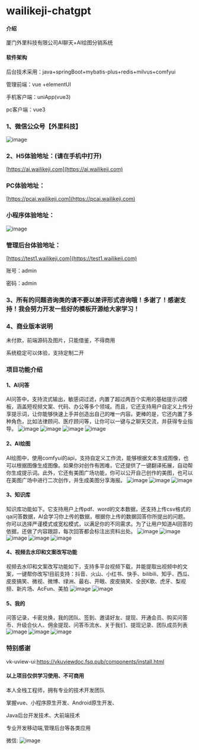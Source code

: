 # wailikeji-chatgpt

#### 介绍
厦门外里科技有限公司AI聊天+AI绘图分销系统

#### 软件架构

后台技术采用：java+springBoot+mybatis-plus+redis+milvus+comfyui

管理前端：vue +elementUI

手机客户端：uniApp(vue3)

pc客户端：vue3


### 1、微信公众号【外里科技】

![image](https://wailikeji.oss-cn-beijing.aliyuncs.com/yuanma/20230713/01642ED1FB1AFB89023D2A94296F3D2F.png)

### 2、H5体验地址：(请在手机中打开)

[https://ai.wailikeji.com](https://ai.wailikeji.com)


### PC体验地址：
[https://pcai.wailikeji.com](https://pcai.wailikeji.com)

### 小程序体验地址：

![image](https://wailikeji.oss-cn-beijing.aliyuncs.com/yuanma/gh_ded3ffc10d4f_430%20%281%29.jpg)

### 管理后台体验地址：
[https://test1.wailikeji.com](https://test1.wailikeji.com)

账号：admin

密码：admin

### 3、所有的问题咨询类的请不要以差评形式咨询哦！多谢了！感谢支持！我会努力开发一些好的模板开源给大家学习！

### 4、商业版本说明

未付款，前端源码及图片，只能借鉴，不得商用

系统稳定可以体验，支持定制二开


### 项目功能介绍

#### 1、AI问答

[//]: # (AI聊天，流式输出，新建聊天窗口，AI绘图，模型切换，敏感词过滤)

AI问答中，支持流式输出，敏感词过滤，内置了超过两百个实用的基础提示词模板，涵盖短视频文案、代码、办公等多个领域。而且，它还支持用户自定义上传分享提示词，让你能够快速上手并创造出自己的唯一内容。更棒的是，它还内置了多种角色，比如法律顾问、医疗顾问等，让你可以一键与之聊天交流，并获得专业指导。
![image](https://wailikeji.oss-cn-beijing.aliyuncs.com/yuanma/20231113/2023-11-11%2B22_23_42.png)
![image](https://wailikeji.oss-cn-beijing.aliyuncs.com/yuanma/20230815/9D64212C84F8AE53167E5D153CB5CB41.jpg)
![image](https://wailikeji.oss-cn-beijing.aliyuncs.com/yuanma/20230815/20F96D861149D61C809AD58437B5319A.jpg)
![image](https://wailikeji.oss-cn-beijing.aliyuncs.com/yuanma/20230815/81322274ED06EB1D8D92EFFA47982ED3.jpg)


#### 2、AI绘图

[//]: # (文生图、图生图、美图广场、二次创作、提示词翻译拓展、生成海报)
AI绘图中，使用comfyui的api，支持自定义工作流，能够根据文本生成图像，也可以根据图像生成图像。如果你对创作有困难，它还提供了一键翻译拓展，自动帮你生成提示词。此外，它还有美图广场功能，你可以公开自己创作的美图，也可以在美图广场中进行二次创作，并生成美图分享海报。
![image](https://wailikeji.oss-cn-beijing.aliyuncs.com/yuanma/20231113/2023-11-11%2B22_23_21.png)
![image](https://wailikeji.oss-cn-beijing.aliyuncs.com/yuanma/20231113/v2-99e089ea705f5040c64d0464fec4f803_1440w.png)
![image](https://wailikeji.oss-cn-beijing.aliyuncs.com/yuanma/20231113/v2-81a62d558dab92e08a12cdaa6256fe9a_1440w.png)


#### 3、知识库

知识库功能如下。它支持用户上传pdf、word的文本数据，还支持上传csv格式的qa问答数据，AI会学习你上传的数据，根据你上传的数据回答你所提出的问题。你可以选择严谨模式或宽松模式，以满足你的不同需求。为了让用户知道AI回答的依据，还做了内容跟踪，每次回答都会标注出资料出处。
![image](https://wailikeji.oss-cn-beijing.aliyuncs.com/yuanma/20231113/F0548CE3A85192952501C8B453060923.jpg)
![image](https://wailikeji.oss-cn-beijing.aliyuncs.com/yuanma/20231113/v2-8c5e6d6ff37d1f5b6975f2c74f45d5bf_1440w%20%281%29.png)
![image](https://wailikeji.oss-cn-beijing.aliyuncs.com/yuanma/20231113/v2-2bcf9c334fa15044b50664db0edaa31b_1440w%20%281%29.png)
![image](https://wailikeji.oss-cn-beijing.aliyuncs.com/yuanma/20231113/v2-2cf13abb08a0fab74b3c29f5d25c27c2_1440w%20%281%29.png)
![image](https://wailikeji.oss-cn-beijing.aliyuncs.com/yuanma/20231113/v2-666e4dd53c979906cc758870c41968ce_1440w.png)


#### 4、视频去水印和文案改写功能

视频去水印和文案改写功能如下，支持多平台视频下载，并能提取出视频中的文案，一键帮你改写!目前支持：抖音、火山、小红书、快手、bilibili、知乎、西瓜、皮皮搞笑、微视、微博、绿洲、最右、开眼、皮皮搞笑、全民K歌、虎牙、梨视频、新片场、AcFun、美拍
![image](https://wailikeji.oss-cn-beijing.aliyuncs.com/yuanma/20230801/FF426534C46C8DBF50B8691EC128D12F.jpg)
![image](https://wailikeji.oss-cn-beijing.aliyuncs.com/yuanma/20231113/v2-c6f3a486b0719a2bdd9a2a25083275eb_1440w%20%281%29.png)


#### 5、我的

问答记录，卡密兑换，我的团队、签到、邀请好友、提现、开通会员、购买问答币、升级合伙人、佣金提现、问答币流水、关于我们、提现记录、团队成员列表
![image](https://wailikeji.oss-cn-beijing.aliyuncs.com/yuanma/20231113/2023-11-11%2B22_28_18.png)
![image](https://wailikeji.oss-cn-beijing.aliyuncs.com/yuanma/20230801/AD246767B526BE027D542322D8B5C1E6.jpg)
![image](https://wailikeji.oss-cn-beijing.aliyuncs.com/yuanma/20231113/v2-f9899977ce0e1c6d181706e06d79dfbb_1440w%20%281%29.png)




[//]: # (### H5界面)

[//]: # ()
[//]: # (![image]&#40;https://wailikeji.oss-cn-beijing.aliyuncs.com/yuanma/20231113/2023-11-11%2B22_23_21.png&#41;)

[//]: # (![image]&#40;https://wailikeji.oss-cn-beijing.aliyuncs.com/yuanma/20231113/2023-11-11%2B22_23_42.png&#41;)

[//]: # (![image]&#40;https://wailikeji.oss-cn-beijing.aliyuncs.com/yuanma/20231113/2023-11-11%2B22_28_18.png&#41;)

[//]: # ()
[//]: # ()
[//]: # ()
[//]: # (### PC界面)

[//]: # ()
[//]: # ()
[//]: # (![image]&#40;https://wailikeji.oss-cn-beijing.aliyuncs.com/yuanma/20230815/9D64212C84F8AE53167E5D153CB5CB41.jpg&#41;)

[//]: # (![image]&#40;https://wailikeji.oss-cn-beijing.aliyuncs.com/yuanma/20230815/20F96D861149D61C809AD58437B5319A.jpg&#41;)

[//]: # (![image]&#40;https://wailikeji.oss-cn-beijing.aliyuncs.com/yuanma/20230815/81322274ED06EB1D8D92EFFA47982ED3.jpg&#41;)

[//]: # ()
[//]: # ()
[//]: # (![image]&#40;https://wailikeji.oss-cn-beijing.aliyuncs.com/yuanma/20231113/v2-99e089ea705f5040c64d0464fec4f803_1440w.png&#41;)

[//]: # (![image]&#40;https://wailikeji.oss-cn-beijing.aliyuncs.com/yuanma/20231113/v2-81a62d558dab92e08a12cdaa6256fe9a_1440w.png&#41;)

[//]: # ()
[//]: # ()
[//]: # (![image]&#40;https://wailikeji.oss-cn-beijing.aliyuncs.com/yuanma/20231113/F0548CE3A85192952501C8B453060923.jpg&#41;)

[//]: # (![image]&#40;https://wailikeji.oss-cn-beijing.aliyuncs.com/yuanma/20231113/v2-8c5e6d6ff37d1f5b6975f2c74f45d5bf_1440w%20%281%29.png&#41;)

[//]: # (![image]&#40;https://wailikeji.oss-cn-beijing.aliyuncs.com/yuanma/20231113/v2-2bcf9c334fa15044b50664db0edaa31b_1440w%20%281%29.png&#41;)

[//]: # (![image]&#40;https://wailikeji.oss-cn-beijing.aliyuncs.com/yuanma/20231113/v2-2cf13abb08a0fab74b3c29f5d25c27c2_1440w%20%281%29.png&#41;)

[//]: # (![image]&#40;https://wailikeji.oss-cn-beijing.aliyuncs.com/yuanma/20231113/v2-666e4dd53c979906cc758870c41968ce_1440w.png&#41;)

[//]: # ()
[//]: # ()
[//]: # (![image]&#40;https://wailikeji.oss-cn-beijing.aliyuncs.com/yuanma/20230801/FF426534C46C8DBF50B8691EC128D12F.jpg&#41;)

[//]: # (![image]&#40;https://wailikeji.oss-cn-beijing.aliyuncs.com/yuanma/20231113/v2-c6f3a486b0719a2bdd9a2a25083275eb_1440w%20%281%29.png&#41;)

[//]: # ()
[//]: # ()
[//]: # (![image]&#40;https://wailikeji.oss-cn-beijing.aliyuncs.com/yuanma/20230801/AD246767B526BE027D542322D8B5C1E6.jpg&#41;)

[//]: # (![image]&#40;https://wailikeji.oss-cn-beijing.aliyuncs.com/yuanma/20231113/v2-f9899977ce0e1c6d181706e06d79dfbb_1440w%20%281%29.png&#41;)




### 特别感谢

vk-uview-ui:https://vkuviewdoc.fsq.pub/components/install.html

#### 以上项目仅供学习使用、不可商用

本人全栈工程师，拥有专业的技术开发团队

掌握vue、小程序原生开发、Android原生开发、

Java后台开发技术、大前端技术

专业开发移动端,管理后台等各类应用

微信:
![image](https://wailikeji.oss-cn-beijing.aliyuncs.com/yuanma/20051687709614_.pic.jpg)
